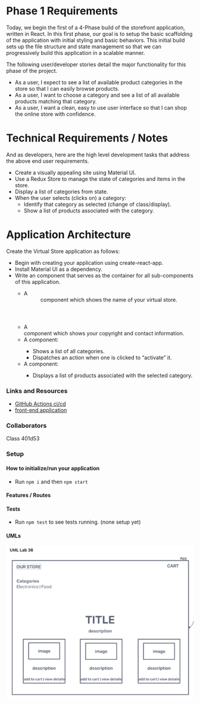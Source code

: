 # Phase 1 Requirements

Today, we begin the first of a 4-Phase build of the storefront application, written in React. In this first phase, our goal is to setup the basic scaffolding of the application with initial styling and basic behaviors. This initial build sets up the file structure and state management so that we can progressively build this application in a scalable manner.

The following user/developer stories detail the major functionality for this phase of the project.

- As a user, I expect to see a list of available product categories in the store so that I can easily browse products.
- As a user, I want to choose a category and see a list of all available products matching that category.
- As a user, I want a clean, easy to use user interface so that I can shop the online store with confidence.

# Technical Requirements / Notes

And as developers, here are the high level development tasks that address the above end user requirements.

- Create a visually appealing site using Material UI.
- Use a Redux Store to manage the state of categories and items in the store.
- Display a list of categories from state.
- When the user selects (clicks on) a category:
  - Identify that category as selected (change of class/display).
  - Show a list of products associated with the category.

# Application Architecture

Create the Virtual Store application as follows:

- Begin with creating your application using create-react-app.
- Install Material UI as a dependency.
- Write an <App /> component that serves as the container for all sub-components of this application.
  - A <Header /> component which shows the name of your virtual store.
  - A <Footer /> component which shows your copyright and contact information.
  - A <Categories /> component:
    - Shows a list of all categories.
    - Dispatches an action when one is clicked to “activate” it.
  - A <Products /> component:
    - Displays a list of products associated with the selected category.

### Links and Resources

- [GitHub Actions ci/cd](https://github.com/Hcooper23/storefront/actions)
- [front-end application](https://codesandbox.io/p/github/Hcooper23/storefront/main?file=/.gitignore:1,1&workspaceId=d6b0a7b3-fc47-4e4d-b1fa-ce55109e7d9e)

### Collaborators

Class 401d53  

### Setup

#### How to initialize/run your application

- Run `npm i` and then `npm start`

#### Features / Routes

#### Tests

- Run `npm test` to see tests running. (none setup yet)

#### UMLs
![UML36](./Screenshot%202023-07-06%20at%209.10.14%20PM.png)